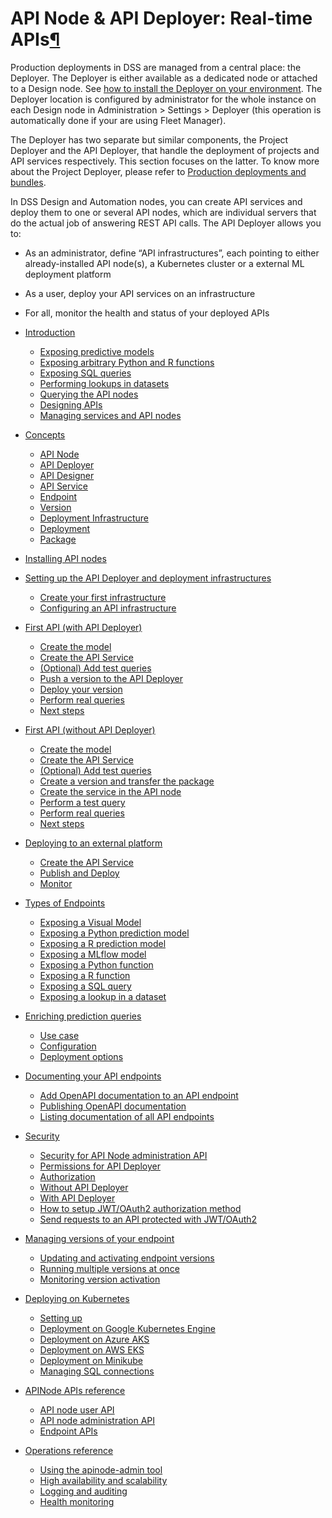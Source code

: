 API Node \& API Deployer: Real\-time APIs[¶](#api-node-api-deployer-real-time-apis "Permalink to this heading")
===============================================================================================================


Production deployments in DSS are managed from a central place: the Deployer. The Deployer is either available as a dedicated node or attached to a Design node. See [how to install the Deployer on your environment](../deployment/setup.html). The Deployer location is configured by administrator for the whole instance on each Design node in Administration \> Settings \> Deployer (this operation is automatically done if your are using Fleet Manager).


The Deployer has two separate but similar components, the Project Deployer and the API Deployer, that handle the deployment of projects and API services respectively.
This section focuses on the latter. To know more about the Project Deployer, please refer to [Production deployments and bundles](../deployment/index.html).


In DSS Design and Automation nodes, you can create API services and deploy them to one or several API nodes, which are individual servers that do the actual job of answering REST API calls.
The API Deployer allows you to:


* As an administrator, define “API infrastructures”, each pointing to either already\-installed API node(s), a Kubernetes cluster or a external ML deployment platform
* As a user, deploy your API services on an infrastructure
* For all, monitor the health and status of your deployed APIs



* [Introduction](introduction.html)
	+ [Exposing predictive models](introduction.html#exposing-predictive-models)
	+ [Exposing arbitrary Python and R functions](introduction.html#exposing-arbitrary-python-and-r-functions)
	+ [Exposing SQL queries](introduction.html#exposing-sql-queries)
	+ [Performing lookups in datasets](introduction.html#performing-lookups-in-datasets)
	+ [Querying the API nodes](introduction.html#querying-the-api-nodes)
	+ [Designing APIs](introduction.html#designing-apis)
	+ [Managing services and API nodes](introduction.html#managing-services-and-api-nodes)
* [Concepts](concepts.html)
	+ [API Node](concepts.html#api-node)
	+ [API Deployer](concepts.html#api-deployer)
	+ [API Designer](concepts.html#api-designer)
	+ [API Service](concepts.html#api-service)
	+ [Endpoint](concepts.html#endpoint)
	+ [Version](concepts.html#version)
	+ [Deployment Infrastructure](concepts.html#deployment-infrastructure)
	+ [Deployment](concepts.html#deployment)
	+ [Package](concepts.html#package)
* [Installing API nodes](installing-apinode.html)
* [Setting up the API Deployer and deployment infrastructures](api-deployment-infrastructures.html)
	+ [Create your first infrastructure](api-deployment-infrastructures.html#create-your-first-infrastructure)
	+ [Configuring an API infrastructure](api-deployment-infrastructures.html#configuring-an-api-infrastructure)
* [First API (with API Deployer)](first-service-apideployer.html)
	+ [Create the model](first-service-apideployer.html#create-the-model)
	+ [Create the API Service](first-service-apideployer.html#create-the-api-service)
	+ [(Optional) Add test queries](first-service-apideployer.html#optional-add-test-queries)
	+ [Push a version to the API Deployer](first-service-apideployer.html#push-a-version-to-the-api-deployer)
	+ [Deploy your version](first-service-apideployer.html#deploy-your-version)
	+ [Perform real queries](first-service-apideployer.html#perform-real-queries)
	+ [Next steps](first-service-apideployer.html#next-steps)
* [First API (without API Deployer)](first-service-manual.html)
	+ [Create the model](first-service-manual.html#create-the-model)
	+ [Create the API Service](first-service-manual.html#create-the-api-service)
	+ [(Optional) Add test queries](first-service-manual.html#optional-add-test-queries)
	+ [Create a version and transfer the package](first-service-manual.html#create-a-version-and-transfer-the-package)
	+ [Create the service in the API node](first-service-manual.html#create-the-service-in-the-api-node)
	+ [Perform a test query](first-service-manual.html#perform-a-test-query)
	+ [Perform real queries](first-service-manual.html#perform-real-queries)
	+ [Next steps](first-service-manual.html#next-steps)
* [Deploying to an external platform](deploy-anywhere.html)
	+ [Create the API Service](deploy-anywhere.html#create-the-api-service)
	+ [Publish and Deploy](deploy-anywhere.html#publish-and-deploy)
	+ [Monitor](deploy-anywhere.html#monitor)
* [Types of Endpoints](endpoints.html)
	+ [Exposing a Visual Model](endpoint-std.html)
	+ [Exposing a Python prediction model](endpoint-python-prediction.html)
	+ [Exposing a R prediction model](endpoint-r-prediction.html)
	+ [Exposing a MLflow model](endpoint-mlflow.html)
	+ [Exposing a Python function](endpoint-python-function.html)
	+ [Exposing a R function](endpoint-r-function.html)
	+ [Exposing a SQL query](endpoint-sql-query.html)
	+ [Exposing a lookup in a dataset](endpoint-dataset-lookup.html)
* [Enriching prediction queries](enrich-prediction-queries.html)
	+ [Use case](enrich-prediction-queries.html#use-case)
	+ [Configuration](enrich-prediction-queries.html#configuration)
	+ [Deployment options](enrich-prediction-queries.html#deployment-options)
* [Documenting your API endpoints](api-documentation.html)
	+ [Add OpenAPI documentation to an API endpoint](api-documentation.html#add-openapi-documentation-to-an-api-endpoint)
	+ [Publishing OpenAPI documentation](api-documentation.html#publishing-openapi-documentation)
	+ [Listing documentation of all API endpoints](api-documentation.html#listing-documentation-of-all-api-endpoints)
* [Security](security.html)
	+ [Security for API Node administration API](security.html#security-for-api-node-administration-api)
	+ [Permissions for API Deployer](security.html#permissions-for-api-deployer)
	+ [Authorization](security.html#authorization)
	+ [Without API Deployer](security.html#without-api-deployer)
	+ [With API Deployer](security.html#with-api-deployer)
	+ [How to setup JWT/OAuth2 authorization method](security.html#how-to-setup-jwt-oauth2-authorization-method)
	+ [Send requests to an API protected with JWT/OAuth2](security.html#send-requests-to-an-api-protected-with-jwt-oauth2)
* [Managing versions of your endpoint](managing_versions.html)
	+ [Updating and activating endpoint versions](managing_versions.html#updating-and-activating-endpoint-versions)
	+ [Running multiple versions at once](managing_versions.html#running-multiple-versions-at-once)
	+ [Monitoring version activation](managing_versions.html#monitoring-version-activation)
* [Deploying on Kubernetes](kubernetes/index.html)
	+ [Setting up](kubernetes/setup.html)
	+ [Deployment on Google Kubernetes Engine](kubernetes/gke.html)
	+ [Deployment on Azure AKS](kubernetes/aks.html)
	+ [Deployment on AWS EKS](kubernetes/eks.html)
	+ [Deployment on Minikube](kubernetes/minikube.html)
	+ [Managing SQL connections](kubernetes/sql-connections.html)
* [APINode APIs reference](api/index.html)
	+ [API node user API](api/user-api.html)
	+ [API node administration API](api/admin-api.html)
	+ [Endpoint APIs](api/endpoints-api.html)
* [Operations reference](operations/index.html)
	+ [Using the apinode\-admin tool](operations/cli-tool.html)
	+ [High availability and scalability](operations/ha-deployment.html)
	+ [Logging and auditing](operations/logging-audit.html)
	+ [Health monitoring](operations/health-monitoring.html)